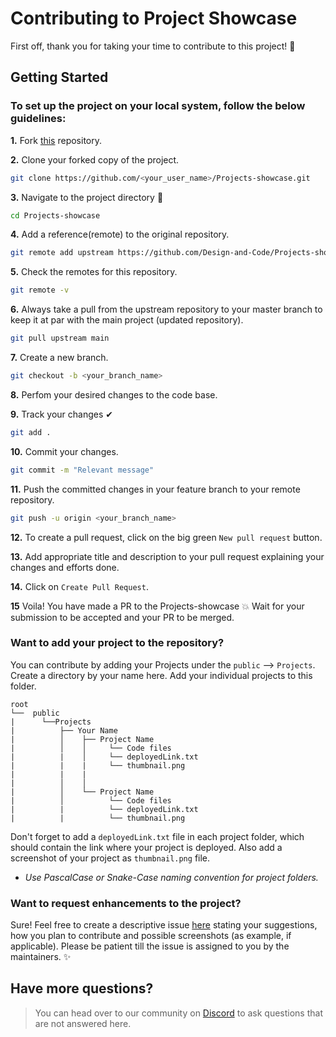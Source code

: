 # Contributing to Project Showcase

First off, thank you for taking your time to contribute to this project! 🎉

## Getting Started

### To set up the project on your local system, follow the below guidelines: 

**1.** Fork [this](https://github.com/Design-and-Code/Projects-showcase) repository.

**2.** Clone your forked copy of the project.

```bash
git clone https://github.com/<your_user_name>/Projects-showcase.git
```

**3.** Navigate to the project directory :file_folder:

```bash
cd Projects-showcase
```

**4.** Add a reference(remote) to the original repository.

```bash
git remote add upstream https://github.com/Design-and-Code/Projects-showcase.git
```

**5.** Check the remotes for this repository.

```bash
git remote -v
```

**6.** Always take a pull from the upstream repository to your master branch to keep it at par with the main project (updated repository).


```bash
git pull upstream main
```

**7.** Create a new branch.

```bash
git checkout -b <your_branch_name>
```

**8.** Perfom your desired changes to the code base.

**9.** Track your changes ✔

```bash
git add . 
```

**10.** Commit your changes.

```bash
git commit -m "Relevant message"
```

**11.** Push the committed changes in your feature branch to your remote repository.

```bash
git push -u origin <your_branch_name>
```

**12.** To create a pull request, click on the big green `New pull request` button.

**13.** Add appropriate title and description to your pull request explaining your changes and efforts done.

**14.** Click on `Create Pull Request`.

**15** Voila! You have made a PR to the Projects-showcase 💥  Wait for your submission to be accepted and your PR to be merged.

### Want to add your project to the repository?

You can contribute by adding your Projects under the `public` --> `Projects`.  Create a directory by your name here. Add your individual projects to this folder.

```
root
└──  public
|      └──Projects
|          ├── Your Name
|          │    ├── Project Name
|          │    │     └── Code files
|          |    │     └── deployedLink.txt
|          |    |     └── thumbnail.png
|          |    |
|          │    │
|          │    └── Project Name
|          │          └── Code files
|          |          └── deployedLink.txt
|          |          └── thumbnail.png
```

Don't forget to add a `deployedLink.txt` file in each project folder, which should contain the link where your project is deployed. Also add a screenshot of your project as `thumbnail.png` file.

* *Use PascalCase or Snake-Case naming convention for project folders.*

### Want to request enhancements to the project?

Sure! Feel free to create a descriptive issue [here](https://github.com/Design-and-Code/Projects-showcase/issues/new) stating your suggestions, how you plan to contribute and possible screenshots (as example, if applicable). Please be patient till the issue is assigned to you by the maintainers. ✨

## Have more questions?

> You can head over to our community on [Discord](https://discord.gg/gM3bG4rAU5) to ask questions that are not answered here.
